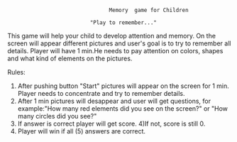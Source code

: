                                     Memory  game for Children 

                              "Play to remember..."




This game will help  your child to develop attention and memory. On the screen will appear different pictures and user's goal is to try to remember all details. Player will have 1 min.He needs to pay attention on colors, shapes and what kind of elements on the pictures. 



Rules:
1) After pushing button "Start" pictures will appear on the screen for 1 min. Player needs to concentrate and  try to remember details.
2) After 1 min pictures will desappear and user will get questions, for example:"How many red elements did you see on the screen?" or "How many circles did you see?"
3) If  answer is  correct player will get score.
4)If not,  score is still 0.
5) Player will win if  all (5) answers are correct.